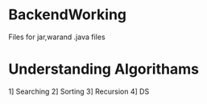 # BackendWorking
Files for jar,warand .java files

# Understanding Algorithams
1] Searching
2] Sorting
3] Recursion
4] DS
